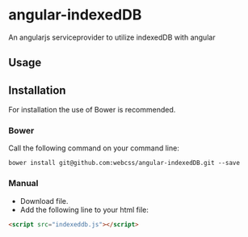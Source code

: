 angular-indexedDB
=================

An angularjs serviceprovider to utilize indexedDB with angular




## Usage

## Installation

For installation the use of Bower is recommended.

### Bower
Call the following command on your command line: 

```shell
bower install git@github.com:webcss/angular-indexedDB.git --save
```

### Manual

- Download file.
- Add the following line to your html file:

```html
<script src="indexeddb.js"></script>
```
